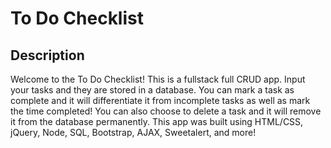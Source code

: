 # To Do Checklist

## Description

Welcome to the To Do Checklist! This is a fullstack full CRUD app. Input your tasks and they are stored in a database. You can mark a task as complete and it will differentiate it from incomplete tasks as well as mark the time completed! You can also choose to delete a task and it will remove it from the database permanently. This app was built using HTML/CSS, jQuery, Node, SQL, Bootstrap, AJAX, Sweetalert, and more! 

